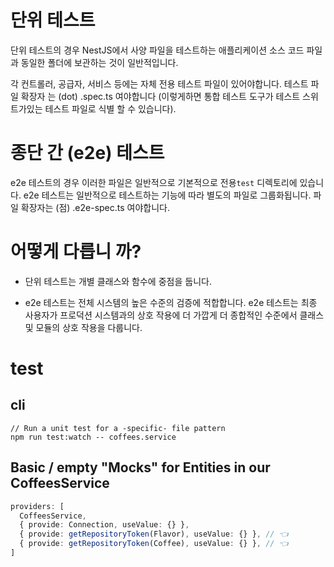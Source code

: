 # 단위 테스트
단위 테스트의 경우 NestJS에서 사양 파일을 테스트하는 애플리케이션 소스 코드 파일과 동일한 폴더에 보관하는 것이 일반적입니다. 

각 컨트롤러, 공급자, 서비스 등에는 자체 전용 테스트 파일이 있어야합니다. 테스트 파일 확장자 는 (dot) .spec.ts 여야합니다 (이렇게하면 통합 테스트 도구가 테스트 스위트가있는 테스트 파일로 식별 할 수 있습니다).

# 종단 간 (e2e) 테스트
e2e 테스트의 경우 이러한 파일은 일반적으로 기본적으로 전용`test` 디렉토리에 있습니다. e2e 테스트는 일반적으로 테스트하는 기능에 따라 별도의 파일로 그룹화됩니다. 파일 확장자는 (점) .e2e-spec.ts 여야합니다. 

# 어떻게 다릅니 까?
* 단위 테스트는 개별 클래스와 함수에 중점을 둡니다.

* e2e 테스트는 전체 시스템의 높은 수준의 검증에 적합합니다. e2e 테스트는 최종 사용자가 프로덕션 시스템과의 상호 작용에 더 가깝게 더 종합적인 수준에서 클래스 및 모듈의 상호 작용을 다룹니다.

# test
## cli
```
// Run a unit test for a -specific- file pattern
npm run test:watch -- coffees.service
```

## Basic / empty "Mocks" for Entities in our CoffeesService 
```ts
providers: [
  CoffeesService,
  { provide: Connection, useValue: {} },
  { provide: getRepositoryToken(Flavor), useValue: {} }, // 👈
  { provide: getRepositoryToken(Coffee), useValue: {} }, // 👈
]
```